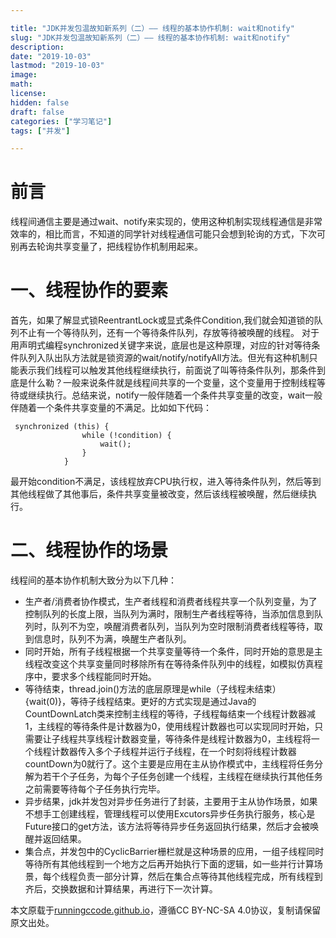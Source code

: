 ```yaml
---

title: "JDK并发包温故知新系列（二）—— 线程的基本协作机制: wait和notify"
slug: "JDK并发包温故知新系列（二）—— 线程的基本协作机制: wait和notify"
description:
date: "2019-10-03"
lastmod: "2019-10-03"
image:
math:
license:
hidden: false
draft: false
categories: ["学习笔记"]
tags: ["并发"]

---
```

# 前言
线程间通信主要是通过wait、notify来实现的，使用这种机制实现线程通信是非常效率的，相比而言，不知道的同学针对线程通信可能只会想到轮询的方式，下次可别再去轮询共享变量了，把线程协作机制用起来。
# 一、线程协作的要素
首先，如果了解显式锁ReentrantLock或显式条件Condition,我们就会知道锁的队列不止有一个等待队列，还有一个等待条件队列，存放等待被唤醒的线程。
对于用声明式编程synchronized关键字来说，底层也是这种原理，对应的针对等待条件队列入队出队方法就是锁资源的wait/notify/notifyAll方法。但光有这种机制只能表示我们线程可以触发其他线程继续执行，前面说了叫等待条件队列，那条件到底是什么勒？一般来说条件就是线程间共享的一个变量，这个变量用于控制线程等待或继续执行。总结来说，notify一般伴随着一个条件共享变量的改变，wait一般伴随着一个条件共享变量的不满足。比如如下代码：

```
 synchronized (this) {
                while (!condition) {
                    wait();
                }
            }
```

最开始condition不满足，该线程放弃CPU执行权，进入等待条件队列，然后等到其他线程做了其他事后，条件共享变量被改变，然后该线程被唤醒，然后继续执行。
# 二、线程协作的场景
线程间的基本协作机制大致分为以下几种：

- 生产者/消费者协作模式，生产者线程和消费者线程共享一个队列变量，为了控制队列的长度上限，当队列为满时，限制生产者线程等待，当添加信息到队列时，队列不为空，唤醒消费者队列，当队列为空时限制消费者线程等待，取到信息时，队列不为满，唤醒生产者队列。
- 同时开始，所有子线程根据一个共享变量等待一个条件，同时开始的意思是主线程改变这个共享变量同时移除所有在等待条件队列中的线程，如模拟仿真程序中，要求多个线程能同时开始。
- 等待结束，thread.join()方法的底层原理是while（子线程未结束）{wait(0)}，等待子线程结束。更好的方式实现是通过Java的CountDownLatch类来控制主线程的等待，子线程每结束一个线程计数器减1，主线程的等待条件是计数器为0，使用线程计数器也可以实现同时开始，只需要让子线程共享线程计数器变量，等待条件是线程计数器为0，主线程将一个线程计数器传入多个子线程并运行子线程，在一个时刻将线程计数器countDown为0就行了。这个主要是应用在主从协作模式中，主线程将任务分解为若干个子任务，为每个子任务创建一个线程，主线程在继续执行其他任务之前需要等待每个子任务执行完毕。
- 异步结果，jdk并发包对异步任务进行了封装，主要用于主从协作场景，如果不想手工创建线程，管理线程可以使用Excutors异步任务执行服务，核心是Future接口的get方法，该方法将等待异步任务返回执行结果，然后才会被唤醒并返回结果。
- 集合点，并发包中的CyclicBarrier栅栏就是这种场景的应用，一组子线程同时等待所有其他线程到一个地方之后再开始执行下面的逻辑，如一些并行计算场景，每个线程负责一部分计算，然后在集合点等待其他线程完成，所有线程到齐后，交换数据和计算结果，再进行下一次计算。




本文原载于[runningccode.github.io](https://runningccode.github.io)，遵循CC BY-NC-SA 4.0协议，复制请保留原文出处。